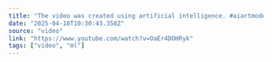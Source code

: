 ```yaml
---
title: "The video was created using artificial intelligence. #aiartmodellookbook #aiart #boxgirl boxgi"
date: "2025-04-18T10:30:43.358Z"
source: "video"
link: "https://www.youtube.com/watch?v=OaEr4DOHRyk"
tags: ["video", "ml"]
---
```



